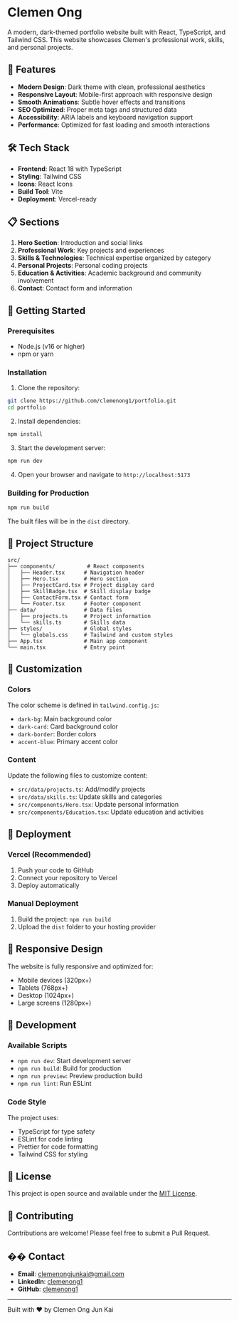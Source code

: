 # Clemen Ong

A modern, dark-themed portfolio website built with React, TypeScript, and Tailwind CSS. This website showcases Clemen's professional work, skills, and personal projects.

## 🚀 Features

- **Modern Design**: Dark theme with clean, professional aesthetics
- **Responsive Layout**: Mobile-first approach with responsive design
- **Smooth Animations**: Subtle hover effects and transitions
- **SEO Optimized**: Proper meta tags and structured data
- **Accessibility**: ARIA labels and keyboard navigation support
- **Performance**: Optimized for fast loading and smooth interactions

## 🛠️ Tech Stack

- **Frontend**: React 18 with TypeScript
- **Styling**: Tailwind CSS
- **Icons**: React Icons
- **Build Tool**: Vite
- **Deployment**: Vercel-ready

## 📋 Sections

1. **Hero Section**: Introduction and social links
2. **Professional Work**: Key projects and experiences
3. **Skills & Technologies**: Technical expertise organized by category
4. **Personal Projects**: Personal coding projects
5. **Education & Activities**: Academic background and community involvement
6. **Contact**: Contact form and information

## 🚀 Getting Started

### Prerequisites

- Node.js (v16 or higher)
- npm or yarn

### Installation

1. Clone the repository:
```bash
git clone https://github.com/clemenong1/portfolio.git
cd portfolio
```

2. Install dependencies:
```bash
npm install
```

3. Start the development server:
```bash
npm run dev
```

4. Open your browser and navigate to `http://localhost:5173`

### Building for Production

```bash
npm run build
```

The built files will be in the `dist` directory.

## 📁 Project Structure

```
src/
├── components/          # React components
│   ├── Header.tsx      # Navigation header
│   ├── Hero.tsx        # Hero section
│   ├── ProjectCard.tsx # Project display card
│   ├── SkillBadge.tsx  # Skill display badge
│   ├── ContactForm.tsx # Contact form
│   └── Footer.tsx      # Footer component
├── data/               # Data files
│   ├── projects.ts     # Project information
│   └── skills.ts       # Skills data
├── styles/             # Global styles
│   └── globals.css     # Tailwind and custom styles
├── App.tsx             # Main app component
└── main.tsx            # Entry point
```

## 🎨 Customization

### Colors
The color scheme is defined in `tailwind.config.js`:
- `dark-bg`: Main background color
- `dark-card`: Card background color
- `dark-border`: Border colors
- `accent-blue`: Primary accent color

### Content
Update the following files to customize content:
- `src/data/projects.ts`: Add/modify projects
- `src/data/skills.ts`: Update skills and categories
- `src/components/Hero.tsx`: Update personal information
- `src/components/Education.tsx`: Update education and activities

## 🚀 Deployment

### Vercel (Recommended)

1. Push your code to GitHub
2. Connect your repository to Vercel
3. Deploy automatically

### Manual Deployment

1. Build the project: `npm run build`
2. Upload the `dist` folder to your hosting provider

## 📱 Responsive Design

The website is fully responsive and optimized for:
- Mobile devices (320px+)
- Tablets (768px+)
- Desktop (1024px+)
- Large screens (1280px+)

## 🔧 Development

### Available Scripts

- `npm run dev`: Start development server
- `npm run build`: Build for production
- `npm run preview`: Preview production build
- `npm run lint`: Run ESLint

### Code Style

The project uses:
- TypeScript for type safety
- ESLint for code linting
- Prettier for code formatting
- Tailwind CSS for styling

## 📄 License

This project is open source and available under the [MIT License](LICENSE).

## 🤝 Contributing

Contributions are welcome! Please feel free to submit a Pull Request.

## �� Contact

- **Email**: clemenongjunkai@gmail.com
- **LinkedIn**: [clemenong1](https://www.linkedin.com/in/clemenong1)
- **GitHub**: [clemenong1](https://github.com/clemenong1)

---

Built with ❤️ by Clemen Ong Jun Kai